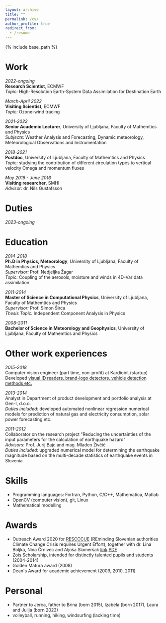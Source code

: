 ```yaml
---
layout: archive
title: ""
permalink: /cv/
author_profile: true
redirect_from:
  - /resume
---
```


{% include base_path %}

Work
======

<i>2022-ongoing</i><br />
<b>Research Scientist</b>, ECMWF<br />
<i>Topic:</i> High-Resolution Earth-System Data Assimilation for Destination Earth

<i>March-April 2022</i><br />
<b>Visiting Scientist</b>, ECMWF<br />
<i>Topic:</i> Ozone-wind tracing

<i>2021-2022</i><br />
<b>Senior Academic Lecturer</b>, University of Ljubljana, Faculty of Mathemtics and Physics<br />
<i>Subjects:</i> Weather Analysis and Forecasting, Dynamic meteorology, Meteorological Observations and Instrumentation

<i>2018-2021</i><br />
<b>Postdoc</b>, University of Ljubljana, Faculty of Mathemtics and Physics<br />
<i>Topic:</i> studying the contribution of different circulation types to vertical velocity Omega and momentum fluxes

<i>May 2016 - June 2016</i><br />
<b>Visiting researcher</b>, SMHI<br />
<i>Advisor</i>: dr. Nils Gustafsson


Duties
======
<i>2023-ongoing</i><br />

Education
======

<i>2014-2018</i><br />
<b>Ph.D in Physics, Meteorology</b>, University of Ljubljana, Faculty of Mathemtics and Physics<br />
<i>Supervisor:</i> Prof. Nedjeljka Žagar<br />
<i>Topic:</i> Coupling of the aerosols, moisture and winds in 4D-Var data assimilation

<i>2011-2014</i><br />
<b>Master of Science in Computational Physics</b>, University of Ljubljana, Faculty of Mathemtics and Physics<br />
<i>Supervisor:</i> Prof. Simon Širca<br />
<i>Thesis Topic:</i> Independent Component Analysis in Physics

<i>2008-2011</i><br />
<b>Bachelor of Science in Meteorology and Geophysics</b>, University of Ljubljana, Faculty of Mathemtics and Physics<br />

Other work experiences
======
<i>2015-2018</i><br />
Computer vision engineer (part time, non-profit) at Kardiobit (startup)<br />
Developed [visual ID readers, brand-logo detectors, vehicle detection methods etc.](https://www.youtube.com/channel/UCazWMzQy0NRKjujqF9SyY1g)

<i>2013-2014</i><br />
Analyst in Department of product development and portfolio analysis at Gen-I, d.o.o.<br />
<i>Duties included:</i> developed automated nonlinear regression numerical models for prediction of natural gas and electricity consumption, solar power forecasting etc.

<i>2011-2012</i><br />
Collaborator on the research project "Reducing the uncertainties of the input parameters for the calculation of earthquake hazard"<br />
<i>Advisors</i>: Prof. Jurij Bajc and mag. Mladen Živčić<br />
<i>Duties included:</i> upgraded numerical model for determining the earthquake magnitude based on the multi-decade statistics of earthquake events in Slovenia



Skills
======
* Programming languages: Fortran, Python, C/C++, Mathematica, Matlab
* OpenCV (computer vision), git, Linux
* Mathematical modelling

Awards
======

* Outreach Award 2020 for [RESCCCUE](https://www.emetsoc.org/oc2020-for-rescccue-slovenia/) (REminding Slovenian authorities Climate Change Crisis requires Urgent Effort), together with dr. Lina Boljka, Nina Črnivec and Aljoša Slameršak [link](https://www.gov.si/novice/2020-06-19-slovenski-meteorolog-prejeli-nagrado-evropskega-meteoroloskega-zdruzenja-za-najboljsi-projekt-ozavescanja-in-komuniciranja-v-letu-2020/) [PDF](http://zaplotnik.github.io/files/oc2020_certificate-rescccue_sig_210607-5.pdf)
* Zois Scholarship, intended for distinctly talented pupils and students (2004-2014)
* Golden Matura award (2008)
* Dean's Award for academic achievement (2009, 2010, 2011)

Personal
======
* Partner to Jerca, father to Brina (born 2015), Izabela (born 2017), Laura and Julija (born 2023)
* volleyball, running, hiking, windsurfing (lacking time)
